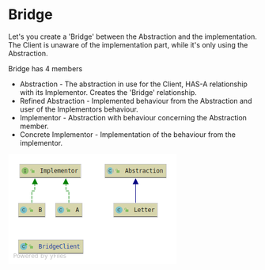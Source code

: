 # Bridge
Let's you create a 'Bridge' between the Abstraction and the implementation.<br>
The Client is unaware of the implementation part, while it's only using the Abstraction.

Bridge has 4 members
* Abstraction - The abstraction in use for the Client, HAS-A relationship with its Implementor.
 Creates the 'Bridge' relationship.
* Refined Abstraction - Implemented behaviour from the Abstraction and user of the Implementors behaviour.
* Implementor - Abstraction with behaviour concerning the Abstraction member.
* Concrete Implementor - Implementation of the behaviour from the implementor.

![alt text](bridge.png)
